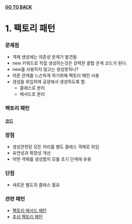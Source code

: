 #### [GO TO BACK](../README.md)

# 1. 팩토리 패턴

### 문제점
- 객체 생성에는 의존성 문제가 발견됨
- new 키워드로 직접 생성하는것은 강력한 결합 관계 코드가 된다.
- new를 사용하지 않고는 생성못하나?
- 의존 관계를 느슨하게 하기위해 팩토리 패턴 사용
- 생성을 위임하여 공장에서 생성하도록 함.
    - 클래스로 분리
    - 메서드로 분리
    

### 팩토리 패턴
#### [코드](./Hello.java)

### 장점
- 생성관련된 모든 처리를 별도 클래스 객체로 위임
- 유연성과 확장성 개선
- 어떤 객체를 생성할지 모를 초기 단계에 유용

### 단점
- 새로운 별도의 클래스 필요

### 관련 패턴
- [팩토리 메서드 패턴](../chapter3/README.md)
- [추상 팩토리 패턴](../chapter4/README.md)
